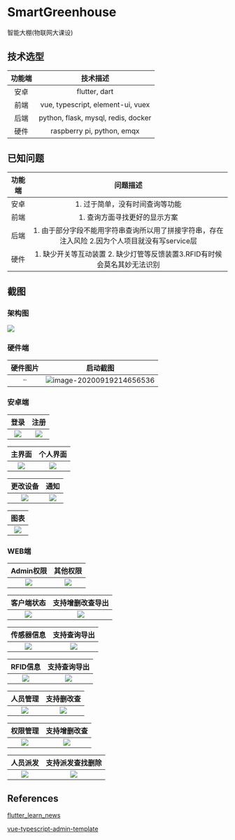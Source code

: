 # SmartGreenhouse
智能大棚(物联网大课设)

## 技术选型

| 功能端 |              技术描述               |
| :----: | :---------------------------------: |
|  安卓  |            flutter, dart            |
|  前端  |  vue, typescript, element-ui, vuex  |
|  后端  | python, flask, mysql, redis, docker |
|  硬件  |     raspberry pi, python, emqx      |

## 已知问题

| 功能端 |                           问题描述                           |
| :----: | :----------------------------------------------------------: |
|  安卓  |               1. 过于简单，没有时间查询等功能                |
|  前端  |                1. 查询方面寻找更好的显示方案                 |
|  后端  | 1. 由于部分字段不能用字符串查询所以用了拼接字符串，存在注入风险 2.因为个人项目就没有写service层 |
|  硬件  | 1. 缺少开关等互动装置 2. 缺少灯管等反馈装置3.RFID有时候会莫名其妙无法识别 |

## 截图

### 架构图

![](https://cdn.jsdelivr.net/gh/xmmmmmovo/ResourcesBackup/blog/flows.png)

### 硬件端

|                        硬件图片                         |                 启动截图                  |
| :-----------------------------------------------------: | :---------------------------------------: |
| <img src="./pics/h1.jpg" alt="h1" style="zoom: 25%;" /> | ![image-20200919214656536](./pics/h2.png) |

### 安卓端

|       登录       |       注册       |
| :--------------: | :--------------: |
| ![](pics/a1.jpg) | ![](pics/a2.jpg) |

|      主界面      |     个人界面     |
| :--------------: | :--------------: |
| ![](pics/a3.jpg) | ![](pics/a4.jpg) |

|     更改设备     |        通知        |
| :--------------: | :----------------: |
| ![](pics/a5.jpg) | ![](./pics/a6.jpg) |

|     图表     |
| :--------------: |
| ![](pics/a7.jpg) |

### WEB端

|     Admin权限      |      其他权限      |
| :----------------: | :----------------: |
| ![](./pics/w1.png) | ![](./pics/w2.png) |

|     客户端状态     |  支持增删改查导出  |
| :----------------: | :----------------: |
| ![](./pics/w3.jpg) | ![](./pics/w4.png) |

|     传感器信息     |    支持查询导出    |
| :----------------: | :----------------: |
| ![](./pics/w5.png) | ![](./pics/w6.png) |

|      RFID信息      |   支持查询导出   |
| :----------------: | :--------------: |
| ![](./pics/w7.png) | ![](pics/w8.png) |

|     人员管理     |    支持删改查     |
| :--------------: | :---------------: |
| ![](pics/w9.png) | ![](pics/w10.png) |

|     权限管理      |    支持增删改查     |
| :---------------: | :-----------------: |
| ![](pics/w11.png) | ![](./pics/w12.png) |

|     人员派发      | 支持派发查找删除  |
| :---------------: | :---------------: |
| ![](pics/w13.png) | ![](pics/w14.png) |

## References

[flutter_learn_news](https://github.com/ducafecat/flutter_learn_news/tree/master)

[vue-typescript-admin-template](https://github.com/Armour/vue-typescript-admin-template)
